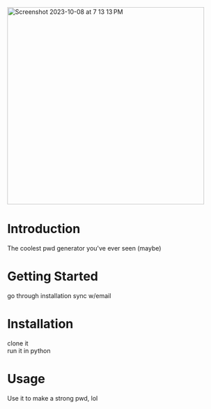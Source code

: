 <picture>
  <img width="452" alt="Screenshot 2023-10-08 at 7 13 13 PM" src="https://github.com/Shadowpatriot9/Enigmaris/assets/126954487/f51b23ee-da30-425a-b618-cf1e9106089d">
</picture>

# Introduction
The coolest pwd generator you've ever seen (maybe)

# Getting Started
go through installation
sync w/email

# Installation
clone it
<br>
run it in python

# Usage
Use it to make a strong pwd, lol
